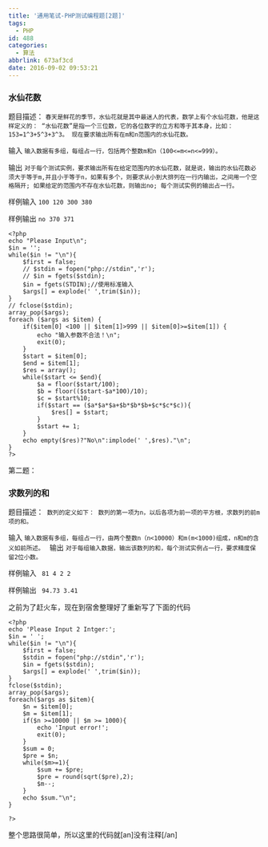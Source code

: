 ```yaml
---
title: '通用笔试-PHP测试编程题[2题]'
tags:
  - PHP
id: 488
categories:
  - 算法
abbrlink: 673af3cd
date: 2016-09-02 09:53:21
---
```


### 水仙花数

题目描述：
`春天是鲜花的季节，水仙花就是其中最迷人的代表，数学上有个水仙花数，他是这样定义的：
“水仙花数”是指一个三位数，它的各位数字的立方和等于其本身，比如：153=1^3+5^3+3^3。
现在要求输出所有在m和n范围内的水仙花数。`

输入
`输入数据有多组，每组占一行，包括两个整数m和n（100<=m<=n<=999）。`

输出
`对于每个测试实例，要求输出所有在给定范围内的水仙花数，就是说，输出的水仙花数必须大于等于m,并且小于等于n，如果有多个，则要求从小到大排列在一行内输出，之间用一个空格隔开;
如果给定的范围内不存在水仙花数，则输出no;
每个测试实例的输出占一行。`

样例输入
`
100 120
300 380
`

样例输出
`
no
370 371
`

```
<?php
echo "Please Input\n";
$in = '';
while($in != "\n"){
	$first = false;
	// $stdin = fopen("php://stdin",'r');
    // $in = fgets($stdin);
    $in = fgets(STDIN);//使用标准输入
    $args[] = explode(' ',trim($in));
}
// fclose($stdin);
array_pop($args);
foreach ($args as $item) {
	if($item[0] <100 || $item[1]>999 || $item[0]>=$item[1]) {
	  	echo "输入参数不合法！\n";
	   	exit(0);
	}
	$start = $item[0];
	$end = $item[1];
	$res = array();
	while($start <= $end){
		$a = floor($start/100);
		$b = floor(($start-$a*100)/10);
		$c = $start%10;
		if($start == ($a*$a*$a+$b*$b*$b+$c*$c*$c)){
		    $res[] = $start;
		}
		$start += 1;
	}
	echo empty($res)?"No\n":implode(' ',$res)."\n";
}
?>
```

第二题：
<!--more-->

### 求数列的和

题目描述：`
数列的定义如下：
数列的第一项为n，以后各项为前一项的平方根，求数列的前m项的和。`

输入
`输入数据有多组，每组占一行，由两个整数n（n<10000）和m(m<1000)组成，n和m的含义如前所述。
`
输出
`对于每组输入数据，输出该数列的和，每个测试实例占一行，要求精度保留2位小数。`

样例输入
`
81 4
2 2`

样例输出
`
94.73
3.41`

之前为了赶火车，现在到宿舍整理好了重新写了下面的代码

```
<?php
echo 'Please Input 2 Intger:';
$in = ' ';
while($in != "\n"){
	$first = false;
	$stdin = fopen("php://stdin",'r');
    $in = fgets($stdin);
    $args[] = explode(' ',trim($in));
}
fclose($stdin);
array_pop($args);
foreach($args as $item){
    $n = $item[0];
    $m = $item[1];
    if($n >=10000 || $m >= 1000){
        echo 'Input error!';
        exit(0);
    }
    $sum = 0;
  	$pre = $n;
  	while($m>=1){
        $sum += $pre;
        $pre = round(sqrt($pre),2);
        $m--;
  	}
  	echo $sum."\n";
}

?>
```

整个思路很简单，所以这里的代码就[an]没有注释[/an]